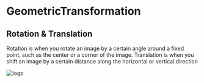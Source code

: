 # **GeometricTransformation**

## Rotation & Translation

Rotation is when you rotate an image by a certain angle around a fixed point, such as the center or a corner of the image. Translation is when you shift an image by a certain distance along the horizontal or vertical direction

![logo]()
